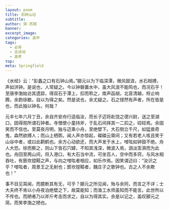 ```yaml
---
layout: poem
title: 石钟山记
subtitle: 
author: 宋·苏轼
banner: 
excerpt_image: 
categories: 高中
tags:
  - 必背
  - 古诗词
  - 高考
top: 
meta: Springfield
---
```




《水经》云：“彭蠡之口有石钟山焉。”郦元以为下临深潭，微风鼓浪，水石相搏，声如洪钟。是说也，人常疑之。今以钟磬置水中，虽大风浪不能鸣也，而况石乎！至唐李渤始访其遗踪，得双石于潭上，扣而聆之，南声函胡，北音清越，桴止响腾，余韵徐歇。自以为得之矣。然是说也，余尤疑之。石之铿然有声者，所在皆是也，而此独以钟名，何哉？

元丰七年六月丁丑，余自齐安舟行适临汝，而长子迈将赴饶之德兴尉，送之至湖口，因得观所谓石钟者。寺僧使小童持斧，于乱石间择其一二扣之，硿硿焉。余固笑而不信也。至莫夜月明，独与迈乘小舟，至绝壁下。大石侧立千尺，如猛兽奇鬼，森然欲搏人；而山上栖鹘，闻人声亦惊起，磔磔云霄间；又有若老人咳且笑于山谷中者，或曰此鹳鹤也。余方心动欲还，而大声发于水上，噌吰如钟鼓不绝。舟人大恐。徐而察之，则山下皆石穴罅，不知其浅深，微波入焉，涵淡澎湃而为此也。舟回至两山间，将入港口，有大石当中流，可坐百人，空中而多窍，与风水相吞吐，有窾坎镗鞳之声，与向之噌吰者相应，如乐作焉。因笑谓迈曰：“汝识之乎？噌吰者，周景王之无射也；窾坎镗鞳者，魏庄子之歌钟也。古之人不余欺也！”

事不目见耳闻，而臆断其有无，可乎？郦元之所见闻，殆与余同，而言之不详；士大夫终不肯以小舟夜泊绝壁之下，故莫能知；而渔工水师虽知而不能言。此世所以不传也。而陋者乃以斧斤考击而求之，自以为得其实。余是以记之，盖叹郦元之简，而笑李渤之陋也。